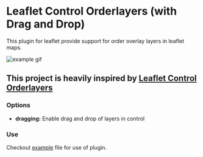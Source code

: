 # Leaflet Control Orderlayers (with Drag and Drop)

This plugin for leaflet provide support for order overlay layers in leaflet maps.

![example gif](example.gif)

## This project is heavily inspired by [Leaflet Control Orderlayers](https://github.com/elesdoar/leaflet-control-orderlayers)

### Options

- **dragging:** Enable drag and drop of layers in control

### Use

Checkout [example](example.html) file for use of plugin.
